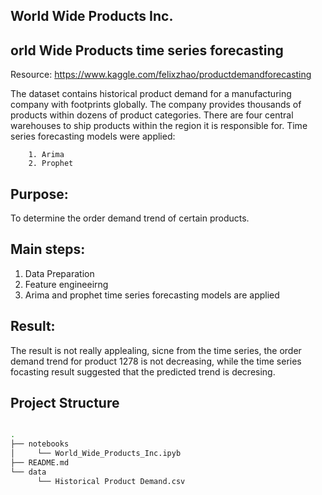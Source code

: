 ## World Wide Products Inc.

## orld Wide Products time series forecasting

Resource: https://www.kaggle.com/felixzhao/productdemandforecasting

The dataset contains historical product demand for a manufacturing company with footprints globally. The company provides thousands of products within dozens of product categories. There are four central warehouses to ship products within the region it is responsible for. Time series forecasting models were applied:
      
        1. Arima
        2. Prophet 

## Purpose:
   To determine the order demand trend of certain products. 

## Main steps:
   1. Data Preparation
   2. Feature engineeirng
   4. Arima and prophet time series forecasting models are applied

## Result:
The result is not really applealing, sicne from the time series, the order demand trend for product 1278 is not decreasing, while the time series focasting result suggested that the predicted trend is decresing. 

## Project Structure

```bash

.
├── notebooks 
│     └── World_Wide_Products_Inc.ipyb
├── README.md
└── data
      └── Historical Product Demand.csv
```
